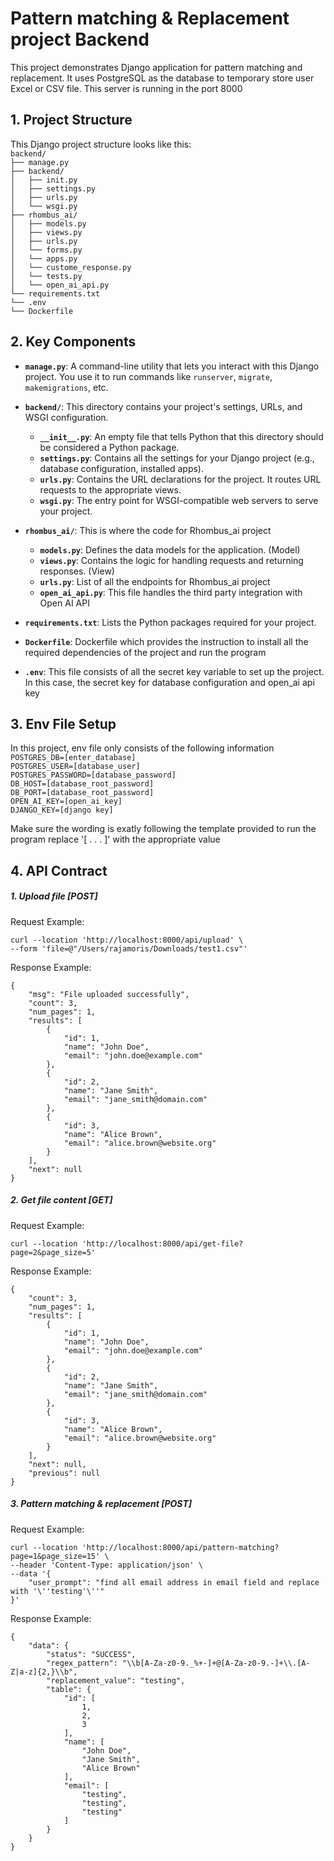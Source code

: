 # Pattern matching & Replacement project Backend

This project demonstrates Django application for pattern matching and replacement. It uses PostgreSQL as the database to temporary store user Excel or CSV file. This server is running in the port 8000

## 1. Project Structure

This Django project structure looks like this:<br>
`backend/`<br>
`├── manage.py`<br>
`├── backend/`<br>
`│   ├── init.py`<br>
`│   ├── settings.py`<br>
`│   ├── urls.py`<br>
`│   └── wsgi.py`<br>
`├── rhombus_ai/`<br>
`│   ├── models.py`<br>
`│   ├── views.py`<br>
`│   ├── urls.py`<br>
`│   └── forms.py`<br>
`│   └── apps.py`<br>
`│   └── custome_response.py`<br>
`│   └── tests.py`<br>
`│   └── open_ai_api.py`<br>
`└── requirements.txt`<br>
`└── .env`<br>
`└── Dockerfile`<br>

## 2. Key Components

- **`manage.py`**: A command-line utility that lets you interact with this Django project. You use it to run commands like `runserver`, `migrate`, `makemigrations`, etc.

- **`backend/`**: This directory contains your project's settings, URLs, and WSGI configuration.
  - **`__init__.py`**: An empty file that tells Python that this directory should be considered a Python package.
  - **`settings.py`**: Contains all the settings for your Django project (e.g., database configuration, installed apps).
  - **`urls.py`**: Contains the URL declarations for the project. It routes URL requests to the appropriate views.
  - **`wsgi.py`**: The entry point for WSGI-compatible web servers to serve your project.

- **`rhombus_ai/`**: This is where the code for Rhombus_ai project
  - **`models.py`**: Defines the data models for the application. (Model)
  - **`views.py`**: Contains the logic for handling requests and returning responses. (View)
  - **`urls.py`**: List of all the endpoints for Rhombus_ai project
  - **`open_ai_api.py`**: This file handles the third party integration with Open AI API

- **`requirements.txt`**: Lists the Python packages required for your project.
- **`Dockerfile`**: Dockerfile which provides the instruction to install all the required dependencies of the project and run the program
- **`.env`**: This file consists of all the secret key variable to set up the project. In this case, the secret key for database configuration and open_ai api key

## 3. Env File Setup
In this project, env file only consists of the following information
`POSTGRES_DB=[enter_database]`<br>
`POSTGRES_USER=[database_user]`<br>
`POSTGRES_PASSWORD=[database_password]`<br>
`DB_HOST=[database_root_password]`<br>
`DB_PORT=[database_root_password]`<br>
`OPEN_AI_KEY=[open_ai_key]`<br>
`DJANGO_KEY=[django key]`<br>

Make sure the wording is exatly following the template provided to run the program
replace '[ . . . ]' with the appropriate value

## 4. API Contract
##### 1. Upload file [POST]

Request Example:
```
curl --location 'http://localhost:8000/api/upload' \
--form 'file=@"/Users/rajamoris/Downloads/test1.csv"'
```

Response Example:
```
{
    "msg": "File uploaded successfully",
    "count": 3,
    "num_pages": 1,
    "results": [
        {
            "id": 1,
            "name": "John Doe",
            "email": "john.doe@example.com"
        },
        {
            "id": 2,
            "name": "Jane Smith",
            "email": "jane_smith@domain.com"
        },
        {
            "id": 3,
            "name": "Alice Brown",
            "email": "alice.brown@website.org"
        }
    ],
    "next": null
}
```

##### 2. Get file content [GET]

Request Example:
```
curl --location 'http://localhost:8000/api/get-file?page=2&page_size=5'
```

Response Example:
```
{
    "count": 3,
    "num_pages": 1,
    "results": [
        {
            "id": 1,
            "name": "John Doe",
            "email": "john.doe@example.com"
        },
        {
            "id": 2,
            "name": "Jane Smith",
            "email": "jane_smith@domain.com"
        },
        {
            "id": 3,
            "name": "Alice Brown",
            "email": "alice.brown@website.org"
        }
    ],
    "next": null,
    "previous": null
}
```

##### 3. Pattern matching & replacement [POST]

Request Example:
```
curl --location 'http://localhost:8000/api/pattern-matching?page=1&page_size=15' \
--header 'Content-Type: application/json' \
--data '{
    "user_prompt": "find all email address in email field and replace with '\''testing'\''"
}'
```

Response Example:
```
{
    "data": {
        "status": "SUCCESS",
        "regex_pattern": "\\b[A-Za-z0-9._%+-]+@[A-Za-z0-9.-]+\\.[A-Z|a-z]{2,}\\b",
        "replacement_value": "testing",
        "table": {
            "id": [
                1,
                2,
                3
            ],
            "name": [
                "John Doe",
                "Jane Smith",
                "Alice Brown"
            ],
            "email": [
                "testing",
                "testing",
                "testing"
            ]
        }
    }
}
```

